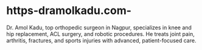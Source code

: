 # https-dramolkadu.com-
Dr. Amol Kadu, top orthopedic surgeon in Nagpur, specializes in knee and hip replacement, ACL surgery, and robotic procedures. He treats joint pain, arthritis, fractures, and sports injuries with advanced, patient-focused care.
